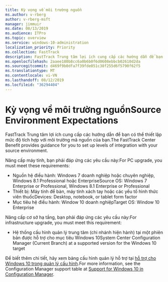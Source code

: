```yaml
---
title: Kỳ vọng về môi trường nguồn
ms.author: v-rberg
author: v-rberg-msft
manager: jimmuir
ms.date: 08/13/2019
ms.audience: ITPro
ms.topic: overview
ms.service: windows-10-administration
localization_priority: Priority
ms.collection: FastTrack
description: FastTrack Trung tâm lợi ích cung cấp các hướng dẫn để bạn có thể thiết lập mức độ tích hợp với môi trường mã nguồn của bạn cho việc triển khai Windows 10.
ms.openlocfilehash: 2aaee180b8cc6a0b6b0f6d0608ebbcb02610d2da
ms.sourcegitcommit: d469f9b0dfa7f39fde051c38f255d6f5790f62f5
ms.translationtype: MT
ms.contentlocale: vi-VN
ms.lasthandoff: 08/12/2019
ms.locfileid: "36294404"
---
```

# <a name="source-environment-expectations"></a><span data-ttu-id="81aa7-103">Kỳ vọng về môi trường nguồn</span><span class="sxs-lookup"><span data-stu-id="81aa7-103">Source Environment Expectations</span></span>

<span data-ttu-id="81aa7-104">FastTrack Trung tâm lợi ích cung cấp các hướng dẫn để bạn có thể thiết lập mức độ tích hợp với môi trường mã nguồn của bạn.</span><span class="sxs-lookup"><span data-stu-id="81aa7-104">The FastTrack Center Benefit provides guidance for you to set up levels of integration with your source environment.</span></span>
  
<span data-ttu-id="81aa7-105">Nâng cấp máy tính, bạn phải đáp ứng các yêu cầu này:</span><span class="sxs-lookup"><span data-stu-id="81aa7-105">For PC upgrade, you must meet these requirements:</span></span>

- <span data-ttu-id="81aa7-106">Nguồn hệ điều hành: Windows 7 doanh nghiệp hoặc chuyên nghiệp, Windows 8.1 Professional hoặc Enterprise</span><span class="sxs-lookup"><span data-stu-id="81aa7-106">Source OS: Windows 7 Enterprise or Professional, Windows 8.1 Enterprise or Professional</span></span>
- <span data-ttu-id="81aa7-107">Thiết bị: Máy tính để bàn, máy tính xách tay hoặc các yếu tố hình thức viên thuốc</span><span class="sxs-lookup"><span data-stu-id="81aa7-107">Devices: Desktop, notebook, or tablet form factor</span></span>
- <span data-ttu-id="81aa7-108">Mục tiêu hệ điều hành: Window 10 doanh nghiệp</span><span class="sxs-lookup"><span data-stu-id="81aa7-108">Target OS: Window 10 Enterprise</span></span>

<span data-ttu-id="81aa7-109">Nâng cấp cơ sở hạ tầng, bạn phải đáp ứng các yêu cầu này:</span><span class="sxs-lookup"><span data-stu-id="81aa7-109">For infrastructure upgrade, you must meet this requirement:</span></span>   

- <span data-ttu-id="81aa7-110">Hệ thống cấu hình quản lý trung tâm (chi nhánh hiện hành) tại một phiên bản được hỗ trợ cho mục tiêu Windows 10</span><span class="sxs-lookup"><span data-stu-id="81aa7-110">System Center Configuration Manager (Current Branch) at a supported version for the Windows 10 target</span></span>

<span data-ttu-id="81aa7-111">Để biết thêm chi tiết, hãy xem bảng cấu hình quản lý hỗ trợ tại [hỗ trợ cho Windows 10 trong quản lý cấu hình](https://docs.microsoft.com/sccm/core/plan-design/configs/support-for-windows-10).</span><span class="sxs-lookup"><span data-stu-id="81aa7-111">For more information, see the Configuration Manager support table at [Support for Windows 10 in Configuration Manager](https://docs.microsoft.com/sccm/core/plan-design/configs/support-for-windows-10).</span></span>
  

 